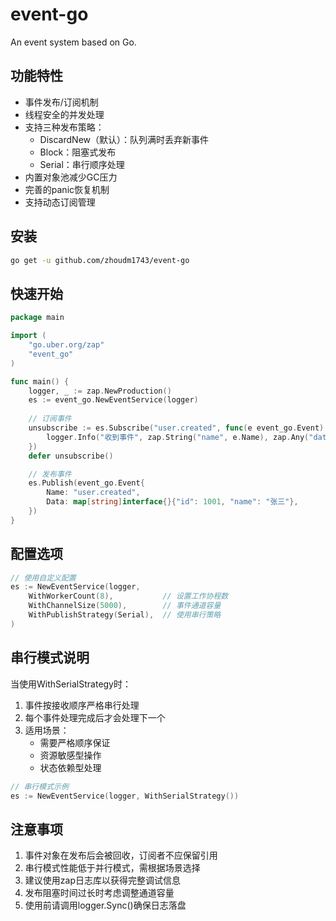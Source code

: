 # event-go
An event system based on Go.

## 功能特性
- 事件发布/订阅机制
- 线程安全的并发处理
- 支持三种发布策略：
  - DiscardNew（默认）：队列满时丢弃新事件
  - Block：阻塞式发布
  - Serial：串行顺序处理
- 内置对象池减少GC压力
- 完善的panic恢复机制
- 支持动态订阅管理

## 安装
```bash
go get -u github.com/zhoudm1743/event-go
```

## 快速开始
```go
package main

import (
	"go.uber.org/zap"
	"event_go"
)

func main() {
	logger, _ := zap.NewProduction()
	es := event_go.NewEventService(logger)
	
	// 订阅事件
	unsubscribe := es.Subscribe("user.created", func(e event_go.Event) {
		logger.Info("收到事件", zap.String("name", e.Name), zap.Any("data", e.Data))
	})
	defer unsubscribe()

	// 发布事件
	es.Publish(event_go.Event{
		Name: "user.created",
		Data: map[string]interface{}{"id": 1001, "name": "张三"},
	})
}
```

## 配置选项
```go
// 使用自定义配置
es := NewEventService(logger,
	WithWorkerCount(8),           // 设置工作协程数
	WithChannelSize(5000),        // 事件通道容量
	WithPublishStrategy(Serial),  // 使用串行策略
)
```

## 串行模式说明
当使用WithSerialStrategy时：
1. 事件按接收顺序严格串行处理
2. 每个事件处理完成后才会处理下一个
3. 适用场景：
   - 需要严格顺序保证
   - 资源敏感型操作
   - 状态依赖型处理

```go
// 串行模式示例
es := NewEventService(logger, WithSerialStrategy())
```

## 注意事项
1. 事件对象在发布后会被回收，订阅者不应保留引用
2. 串行模式性能低于并行模式，需根据场景选择
3. 建议使用zap日志库以获得完整调试信息
4. 发布阻塞时间过长时考虑调整通道容量
5. 使用前请调用logger.Sync()确保日志落盘
```
